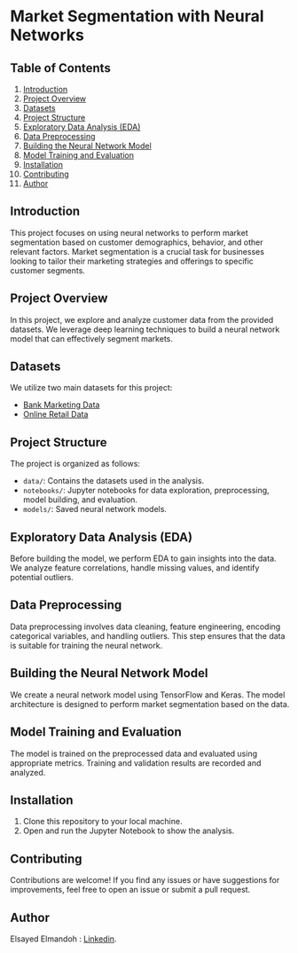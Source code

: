 # Market Segmentation with Neural Networks

## Table of Contents
1. [Introduction](#introduction)
2. [Project Overview](#project-overview)
3. [Datasets](#datasets)
4. [Project Structure](#project-structure)
5. [Exploratory Data Analysis (EDA)](#exploratory-data-analysis-eda)
6. [Data Preprocessing](#data-preprocessing)
7. [Building the Neural Network Model](#building-the-neural-network-model)
8. [Model Training and Evaluation](#model-training-and-evaluation)
9. [Installation](#installation)
10. [Contributing](#contributing)
11. [Author](#author)
  
## Introduction
This project focuses on using neural networks to perform market segmentation based on customer demographics, behavior, and other relevant factors. Market segmentation is a crucial task for businesses looking to tailor their marketing strategies and offerings to specific customer segments.

## Project Overview
In this project, we explore and analyze customer data from the provided datasets. We leverage deep learning techniques to build a neural network model that can effectively segment markets.

## Datasets
We utilize two main datasets for this project:
- [Bank Marketing Data](https://www.kaggle.com/datasets/henriqueyamahata/bank-marketing)
- [Online Retail Data](https://www.kaggle.com/datasets/carrie1/ecommerce-data)

## Project Structure
The project is organized as follows:
- `data/`: Contains the datasets used in the analysis.
- `notebooks/`: Jupyter notebooks for data exploration, preprocessing, model building, and evaluation.
- `models/`: Saved neural network models.

## Exploratory Data Analysis (EDA)
Before building the model, we perform EDA to gain insights into the data. We analyze feature correlations, handle missing values, and identify potential outliers.

## Data Preprocessing
Data preprocessing involves data cleaning, feature engineering, encoding categorical variables, and handling outliers. This step ensures that the data is suitable for training the neural network.

## Building the Neural Network Model
We create a neural network model using TensorFlow and Keras. The model architecture is designed to perform market segmentation based on the data.

## Model Training and Evaluation
The model is trained on the preprocessed data and evaluated using appropriate metrics. Training and validation results are recorded and analyzed.

## Installation
1. Clone this repository to your local machine.
2. Open and run the Jupyter Notebook to show the analysis.

## Contributing
Contributions are welcome! If you find any issues or have suggestions for improvements, feel free to open an issue or submit a pull request.

## Author
  Elsayed Elmandoh : [Linkedin](https://www.linkedin.com/in/elsayed-elmandoh-77544428a/).
